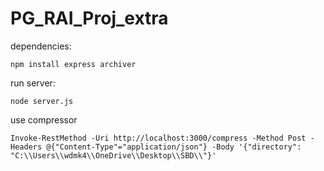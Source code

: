 # PG_RAI_Proj_extra

dependencies:<br>
```
npm install express archiver
```

run server:
```
node server.js
```

use compressor
```
Invoke-RestMethod -Uri http://localhost:3000/compress -Method Post -Headers @{"Content-Type"="application/json"} -Body '{"directory": "C:\\Users\\wdmk4\\OneDrive\\Desktop\\SBD\\"}'
```